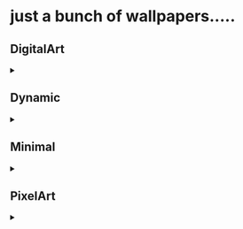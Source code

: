 
# just a bunch of wallpapers.....


## DigitalArt
<details><summary></summary>
<img src="DigitalArt/MountainRuins.jpg" title="MountainRuins"><br>
<img src="DigitalArt/AncientTempleValley.jpg" title="AncientTempleValley"><br>
<img src="DigitalArt/GrayTemple.jpg" title="GrayTemple"><br>
<img src="DigitalArt/Harmony.jpg" title="Harmony"><br>
<img src="DigitalArt/KoiMoon.jpg" title="KoiMoon"><br>
<img src="DigitalArt/LostBetween.jpg" title="LostBetween"><br>
<img src="DigitalArt/PinkForestTemple.jpg" title="PinkForestTemple"><br>
<img src="DigitalArt/BlackHole.jpg" title="BlackHole"><br>
<img src="DigitalArt/Stardust.jpg" title="Stardust"><br>
<img src="DigitalArt/Tranquility.jpg" title="Tranquility"><br>
</details>


## Dynamic
<details><summary></summary>
</details>


## Minimal
<details><summary></summary>
<img src="Minimal/CatppuccinMocha-Logo.png" title="CatppuccinMocha-Logo"><br>
<img src="Minimal/CattpuccinMocha-Error.jpg" title="CattpuccinMocha-Error"><br>
<img src="Minimal/DarkCat.png" title="DarkCat"><br>
<img src="Minimal/DesertNight.png" title="DesertNight"><br>
<img src="Minimal/CatppuccinMocha-Saturn.jpg" title="CatppuccinMocha-Saturn"><br>
<img src="Minimal/CatppuccinMacchiato-Saturn.jpg" title="CatppuccinMacchiato-Saturn"><br>
</details>


## PixelArt
<details><summary></summary>
<img src="PixelArt/CatppuccinMocha-NightTimeCity.png" title="CatppuccinMocha-NightTimeCity"><br>
</details>

</p>
